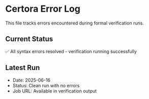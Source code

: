 # Certora Error Log

This file tracks errors encountered during formal verification runs.

## Current Status
✅ All syntax errors resolved - verification running successfully

## Latest Run
- Date: 2025-06-16
- Status: Clean run with no errors
- Job URL: Available in verification output